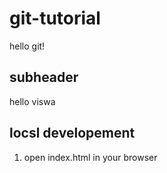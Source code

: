 # git-tutorial
hello git!

## subheader
hello viswa

## locsl developement

1. open index.html  in your browser